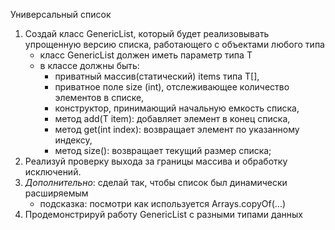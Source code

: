 Универсальный список

1. Создай класс GenericList, который будет реализовывать упрощенную версию списка,
   работающего с объектами любого типа
    - класс GenericList должен иметь параметр типа T
    - в классе должны быть:
        - приватный массив(статический) items типа T[],
        - приватное поле size (int), отслеживающее количество элементов в списке,
        - конструктор, принимающий начальную емкость списка,
        - метод add(T item): добавляет элемент в конец списка,
        - метод get(int index): возвращает элемент по указанному индексу,
        - метод size(): возвращает текущий размер списка;
2. Реализуй проверку выхода за границы массива и обработку исключений.
3. *Дополнительно*: сделай так, чтобы список был динамически расширяемым
    - подсказка: посмотри как используется Arrays.copyOf(...)
4. Продемонстрируй работу GenericList с разными типами данных